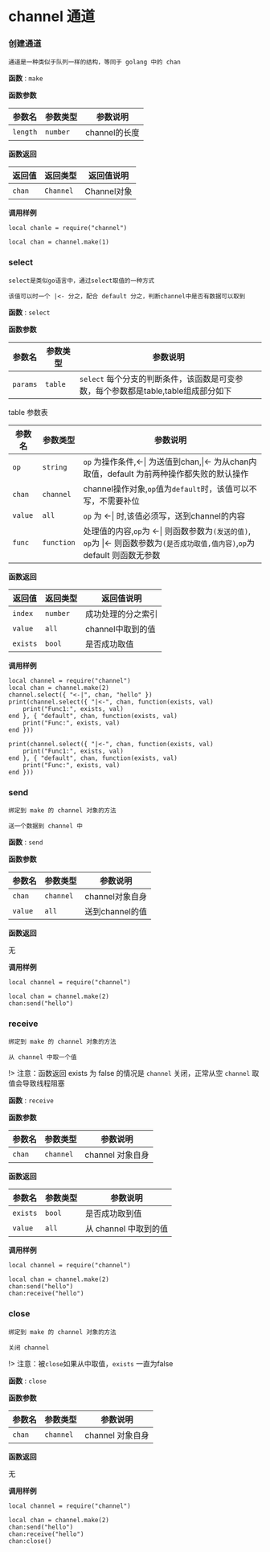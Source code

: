 # channel 通道

### 创建通道

    通道是一种类似于队列一样的结构，等同于 golang 中的 chan

**函数** : `make`


**函数参数**

参数名 | 参数类型 | 参数说明
---- | ---- | ----
`length` | `number` | channel的长度


**函数返回**

返回值 | 返回类型 | 返回值说明
---- | ---- | ----
`chan` | `Channel` | Channel对象



**调用样例**

```poc
local chanle = require("channel")

local chan = channel.make(1)

```

### select

    select是类似go语言中，通过select取值的一种方式
    
    该值可以时一个 |<- 分之，配合 default 分之，判断channel中是否有数据可以取到

**函数** : `select`


**函数参数**

参数名 | 参数类型 | 参数说明
---- | ---- | ----
`params` | `table` | `select` 每个分支的判断条件，该函数是可变参数，每个参数都是table,table组成部分如下

table 参数表

参数名 | 参数类型 | 参数说明
---- | ---- | ----
`op` | `string` | `op` 为操作条件,<-&#124; 为送值到chan,&#124;<- 为从chan内取值，default 为前两种操作都失败的默认操作
`chan` | `channel` | channel操作对象,`op`值为`default`时，该值可以不写，不需要补位
`value` | `all` | `op` 为 <-&#124; 时,该值必须写，送到channel的内容
`func` | `function` | 处理值的内容,`op`为 <-&#124; 则函数参数为`(发送的值)`, `op`为 &#124;<- 则函数参数为`(是否成功取值,值内容)`,`op`为 default 则函数无参数



**函数返回**

返回值 | 返回类型 | 返回值说明
---- | ---- | ----
`index` | `number` | 成功处理的分之索引
`value` | `all` | channel中取到的值
`exists` | `bool` | 是否成功取值



**调用样例**

```poc
local channel = require("channel")
local chan = channel.make(2)
channel.select({ "<-|", chan, "hello" })
print(channel.select({ "|<-", chan, function(exists, val)
    print("Func1:", exists, val)
end }, { "default", chan, function(exists, val)
    print("Func:", exists, val)
end }))

print(channel.select({ "|<-", chan, function(exists, val)
    print("Func1:", exists, val)
end }, { "default", chan, function(exists, val)
    print("Func:", exists, val)
end }))

```

### send

    绑定到 make 的 channel 对象的方法
    
    送一个数据到 channel 中

**函数** : `send`


**函数参数**

参数名 | 参数类型 | 参数说明
---- | ---- | ----
`chan` | `channel` | channel对象自身
`value` | `all` | 送到channel的值


**函数返回**

无


**调用样例**

```poc
local channel = require("channel")

local chan = channel.make(2)
chan:send("hello")

```

### receive

    绑定到 make 的 channel 对象的方法
    
    从 channel 中取一个值
    
!> 注意：函数返回 exists 为 false 的情况是 `channel` 关闭，正常从空 `channel` 取值会导致线程阻塞

**函数** : `receive`


**函数参数**

参数名 | 参数类型 | 参数说明
---- | ---- | ----
`chan` | `channel` | channel 对象自身


**函数返回**

参数名 | 参数类型 | 参数说明
---- | ---- | ----
`exists` | `bool` | 是否成功取到值
`value` | `all` | 从 channel 中取到的值


**调用样例**

```poc
local channel = require("channel")

local chan = channel.make(2)
chan:send("hello")
chan:receive("hello")

```


### close

    绑定到 make 的 channel 对象的方法
    
    关闭 channel
    
!> 注意：被`close`如果从中取值，`exists` 一直为false

**函数** : `close`


**函数参数**

参数名 | 参数类型 | 参数说明
---- | ---- | ----
`chan` | `channel` | channel 对象自身


**函数返回**

无


**调用样例**

```poc
local channel = require("channel")

local chan = channel.make(2)
chan:send("hello")
chan:receive("hello")
chan:close()
```